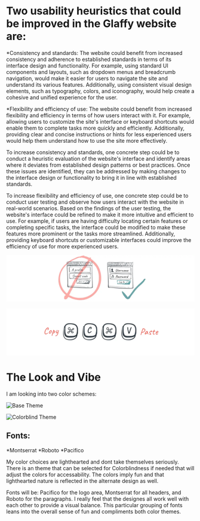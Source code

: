 Two usability heuristics that could be improved in the Glaffy website are:
==========================================================================

*Consistency and standards: The website could benefit from increased consistency and adherence to established standards in terms of its interface design and functionality. For example, using standard UI components and layouts, such as dropdown menus and breadcrumb navigation, would make it easier for users to navigate the site and understand its various features. Additionally, using consistent visual design elements, such as typography, colors, and iconography, would help create a cohesive and unified experience for the user.

*Flexibility and efficiency of use: The website could benefit from increased flexibility and efficiency in terms of how users interact with it. For example, allowing users to customize the site's interface or keyboard shortcuts would enable them to complete tasks more quickly and efficiently. Additionally, providing clear and concise instructions or hints for less experienced users would help them understand how to use the site more effectively.

To increase consistency and standards, one concrete step could be to conduct a heuristic evaluation of the website's interface and identify areas where it deviates from established design patterns or best practices. Once these issues are identified, they can be addressed by making changes to the interface design or functionality to bring it in line with established standards.

To increase flexibility and efficiency of use, one concrete step could be to conduct user testing and observe how users interact with the website in real-world scenarios. Based on the findings of the user testing, the website's interface could be refined to make it more intuitive and efficient to use. For example, if users are having difficulty locating certain features or completing specific tasks, the interface could be modified to make these features more prominent or the tasks more streamlined. Additionally, providing keyboard shortcuts or customizable interfaces could improve the efficiency of use for more experienced users.


![Example of Consistency](cands.webp "Consistency")

![Example of Flexibility](fande.webp "Flexibility")


The Look and Vibe
=========================================================

I am looking into two color schemes:

![Base Theme](ColorTheme.jpeg "Base")

![Colorblind Theme](ColorBlindSafeTheme.jpeg "Colorblind") 

Fonts:
------

*Montserrat
*Roboto
*Pacifico

My color choices are lighthearted and dont take themselves seriously. There is an theme that can be selected for Colorblindness if needed that will adjust the colors for accessability. The colors imply fun and that lighthearted nature is reflected in the alternate design as well.

Fonts will be: Pacifico for the logo area, Montserrat for all headers, and Roboto for the paragraphs. I really feel that the designes all work well with each other to provide a visual balance. This particular grouping of fonts leans into the overall sense of fun and compliments both color themes.
